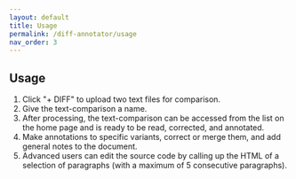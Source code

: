 ```yaml
---
layout: default
title: Usage
permalink: /diff-annotator/usage
nav_order: 3
---
```

## Usage
1. Click "+ DIFF" to upload two text files for comparison.
2. Give the text-comparison a name.
3. After processing, the text-comparison can be accessed from the list on the home page and is ready to be read, corrected, and annotated.
4. Make annotations to specific variants, correct or merge them, and add general notes to the document.
5. Advanced users can edit the source code by calling up the HTML of a selection of paragraphs (with a maximum of 5 consecutive paragraphs).
